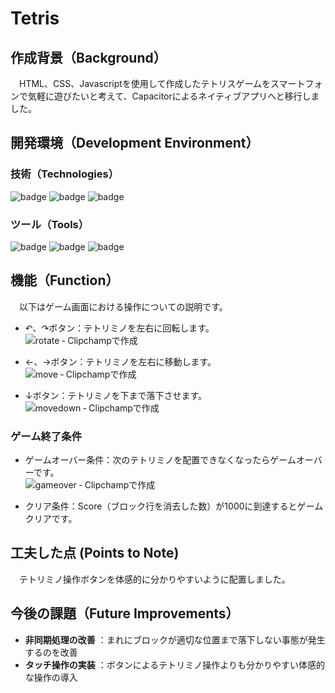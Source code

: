 # Tetris

## 作成背景（Background）
　HTML、CSS、Javascriptを使用して作成したテトリスゲームをスマートフォンで気軽に遊びたいと考えて、Capacitorによるネイティブアプリへと移行しました。

## 開発環境（Development Environment）
### 技術（Technologies）
![badge](https://img.shields.io/badge/-HTML5-333.svg?logo=html5&style=flat)
![badge](https://img.shields.io/badge/-CSS3-1572B6.svg?logo=css3&style=flat)
![badge](https://img.shields.io/badge/Javascript-276DC3.svg?logo=javascript&style=flat)

### ツール（Tools）
![badge](https://img.shields.io/badge/Visual%20Studio%20Code-1.95.0-007ACC.svg?logo=visual-studio-code&style=flat)
![badge](https://img.shields.io/badge/Capacitor-6.1.2-119EFF.svg?logo=capacitor&style=flat)
![badge](https://img.shields.io/badge/Microsoft%20Clipchamp-007ACC.svg?logo=visual-studio-code&style=flat)

## 機能（Function）

　以下はゲーム画面における操作についての説明です。

- ↶、↷ボタン：テトリミノを左右に回転します。<br>
  ![rotate ‐ Clipchampで作成](https://github.com/user-attachments/assets/87af9738-0edd-45a1-a11e-d66c0d14ee43)

- ←、→ボタン：テトリミノを左右に移動します。<br>
  ![move ‐ Clipchampで作成](https://github.com/user-attachments/assets/f09e3e99-1ae2-4674-a7a5-426bc9e516b0)

- ↓ボタン：テトリミノを下まで落下させます。<br>
  ![movedown ‐ Clipchampで作成](https://github.com/user-attachments/assets/8b5e7f2a-dc5b-4eeb-b8a9-d5ee22976b60)


### ゲーム終了条件
- ゲームオーバー条件：次のテトリミノを配置できなくなったらゲームオーバーです。<br>
  ![gameover ‐ Clipchampで作成](https://github.com/user-attachments/assets/9214baf8-8f66-4220-8e3f-8cb70433d020)

- クリア条件：Score（ブロック行を消去した数）が1000に到達するとゲームクリアです。

## 工夫した点 (Points to Note)
　テトリミノ操作ボタンを体感的に分かりやすいように配置しました。

## 今後の課題（Future Improvements）
- **非同期処理の改善** ：まれにブロックが適切な位置まで落下しない事態が発生するのを改善
- **タッチ操作の実装** ：ボタンによるテトリミノ操作よりも分かりやすい体感的な操作の導入